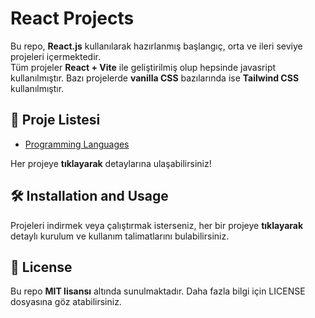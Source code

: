 # React Projects

Bu repo, **React.js** kullanılarak hazırlanmış başlangıç, orta ve ileri seviye projeleri içermektedir.  
Tüm projeler **React + Vite** ile geliştirilmiş olup hepsinde javasript kullanılmıştır.  Bazı projelerde **vanilla CSS** bazılarında ise **Tailwind CSS** kullanılmıştır.


## 📌 Proje Listesi
- [Programming Languages](programming-languages/)

Her projeye **tıklayarak** detaylarına ulaşabilirsiniz!

## 🛠 Installation and Usage

Projeleri indirmek veya çalıştırmak isterseniz, her bir projeye **tıklayarak** detaylı kurulum ve kullanım talimatlarını bulabilirsiniz.
     

     


## 📜 License
Bu repo **MIT lisansı** altında sunulmaktadır. Daha fazla bilgi için LICENSE dosyasına göz atabilirsiniz.
